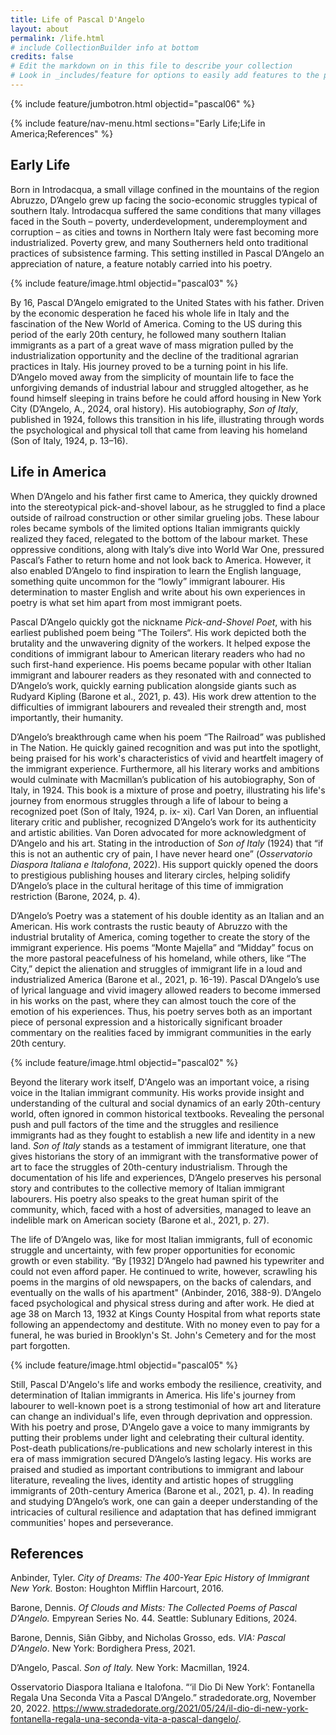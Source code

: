 ```yaml
---
title: Life of Pascal D'Angelo
layout: about
permalink: /life.html
# include CollectionBuilder info at bottom
credits: false
# Edit the markdown on in this file to describe your collection
# Look in _includes/feature for options to easily add features to the page
---
```


{% include feature/jumbotron.html objectid="pascal06" %}

{% include feature/nav-menu.html sections="Early Life;Life in America;References" %}

## Early Life

Born in Introdacqua, a small village confined in the mountains of the region Abruzzo, D’Angelo grew up facing the socio-economic struggles typical of southern Italy. Introdacqua suffered the same conditions that many villages faced in the South – poverty, underdevelopment, underemployment and corruption – as cities and towns in Northern Italy were fast becoming more industrialized. Poverty grew, and many Southerners held onto traditional practices of subsistence farming. This setting instilled in Pascal D’Angelo an appreciation of nature, a feature notably carried into his poetry.

{% include feature/image.html objectid="pascal03" %}

By 16, Pascal D’Angelo emigrated to the United States with his father. Driven by the economic desperation he faced his whole life in Italy and the fascination of the New World of America. Coming to the US during this period of the early 20th century, he followed many southern Italian immigrants as a part of a great wave of mass migration pulled by the industrialization opportunity and the decline of the traditional agrarian practices in Italy. His journey proved to be a turning point in his life. D’Angelo moved away from the simplicity of mountain life to face the unforgiving demands of industrial labour and struggled altogether, as he found himself sleeping in trains before he could afford housing in New York City (D’Angelo, A., 2024, oral history). His autobiography, *Son of Italy*, published in 1924, follows this transition in his life, illustrating through words the psychological and physical toll that came from leaving his homeland (Son of Italy, 1924, p. 13–16).

## Life in America
When D’Angelo and his father first came to America, they quickly drowned into the stereotypical pick-and-shovel labour, as he struggled to find a place outside of railroad construction or other similar grueling jobs. These labour roles became symbols of the limited options Italian immigrants quickly realized they faced, relegated to the bottom of the labour market. These oppressive conditions, along with Italy’s dive into World War One, pressured Pascal’s Father to return home and not look back to America. However, it also enabled D’Angelo to find inspiration to learn the English language, something quite uncommon for the “lowly” immigrant labourer. His determination to master English and write about his own experiences in poetry is what set him apart from most immigrant poets.

Pascal D’Angelo quickly got the nickname *Pick-and-Shovel Poet*, with his earliest published poem being “The Toilers“. His work depicted both the brutality and the unwavering dignity of the workers. It helped expose the conditions of immigrant labour to American literary readers who had no such first-hand experience. His poems became popular with other Italian immigrant and labourer readers as they resonated with and connected to D’Angelo’s work, quickly earning publication alongside giants such as Rudyard Kipling (Barone et al., 2021, p. 43). His work drew attention to the difficulties of immigrant labourers and revealed their strength and, most importantly, their humanity.

D’Angelo’s breakthrough came when his poem “The Railroad” was published in The Nation. He quickly gained recognition and was put into the spotlight, being praised for his work's characteristics of vivid and heartfelt imagery of the immigrant experience. Furthermore, all his literary works and ambitions would culminate with Macmillan’s publication of his autobiography, Son of Italy, in 1924. This book is a mixture of prose and poetry, illustrating his life's journey from enormous struggles through a life of labour to being a recognized poet (Son of Italy, 1924, p. ix- xi). Carl Van Doren, an influential literary critic and publisher, recognized D’Angelo’s work for its authenticity and artistic abilities. Van Doren advocated for more acknowledgment of D’Angelo and his art. Stating in the introduction of *Son of Italy* (1924) that “if this is not an authentic cry of pain, I have never heard one” (*Osservatorio Diaspora Italiana e Italofona*, 2022). His support quickly opened the doors to prestigious publishing houses and literary circles, helping solidify D’Angelo’s place in the cultural heritage of this time of immigration restriction (Barone, 2024, p. 4).

D’Angelo’s Poetry was a statement of his double identity as an Italian and an American. His work contrasts the rustic beauty of Abruzzo with the industrial brutality of America, coming together to create the story of the immigrant experience. His poems “Monte Majella” and “Midday” focus on the more pastoral peacefulness of his homeland, while others, like “The City,” depict the alienation and struggles of immigrant life in a loud and industrialized America (Barone et al., 2021, p. 16-19). Pascal D’Angelo’s use of lyrical language and vivid imagery allowed readers to become immersed in his works on the past, where they can almost touch the core of the emotion of his experiences. Thus, his poetry serves both as an important piece of personal expression and a historically significant broader commentary on the realities faced by immigrant communities in the early 20th century.

{% include feature/image.html objectid="pascal02" %}

Beyond the literary work itself, D'Angelo was an important voice, a rising voice in the Italian immigrant community. His works provide insight and understanding of the cultural and social dynamics of an early 20th-century world, often ignored in common historical textbooks. Revealing the personal push and pull factors of the time and the struggles and resilience immigrants had as they fought to establish a new life and identity in a new land. *Son of Italy* stands as a testament of immigrant literature, one that gives historians the story of an immigrant with the transformative power of art to face the struggles of 20th-century industrialism. Through the documentation of his life and experiences, D’Angelo preserves his personal story and contributes to the collective memory of Italian immigrant labourers. His poetry also speaks to the great human spirit of the community, which, faced with a host of adversities, managed to leave an indelible mark on American society (Barone et al., 2021, p. 27).

The life of D’Angelo was, like for most Italian immigrants, full of economic struggle and uncertainty, with few proper opportunities for economic growth or even stability. “By [1932] D’Angelo had pawned his typewriter and could not even afford paper. He continued to write, however, scrawling his poems in the margins of old newspapers, on the backs of calendars, and eventually on the walls of his apartment" (Anbinder, 2016, 388-9). D’Angelo faced psychological and physical stress during and after work. He died at age 38 on March 13, 1932 at Kings County Hospital from what reports state following an appendectomy and destitute. With no money even to pay for a funeral, he was buried in Brooklyn's St. John's Cemetery and for the most part forgotten. 

{% include feature/image.html objectid="pascal05" %}

Still, Pascal D'Angelo's life and works embody the resilience, creativity, and determination of Italian immigrants in America. His life's journey from labourer to well-known poet is a strong testimonial of how art and literature can change an individual's life, even through deprivation and oppression. With his poetry and prose, D'Angelo gave a voice to many immigrants by putting their problems under light and celebrating their cultural identity. Post-death publications/re-publications and new scholarly interest in this era of mass immigration secured D’Angelo’s lasting legacy. His works are praised and studied as important contributions to immigrant and labour literature, revealing the lives, identity and artistic hopes of struggling immigrants of 20th-century America (Barone et al., 2021, p. 4). In reading and studying D’Angelo’s work, one can gain a deeper understanding of the intricacies of cultural resilience and adaptation that has defined immigrant communities' hopes and perseverance.


## References

Anbinder, Tyler. *City of Dreams: The 400-Year Epic History of Immigrant New York.* Boston: Houghton Mifflin Harcourt, 2016.

Barone, Dennis. *Of Clouds and Mists: The Collected Poems of Pascal D’Angelo.* Empyrean Series No. 44. Seattle: Sublunary Editions, 2024.

Barone, Dennis, Siân Gibby, and Nicholas Grosso, eds. *VIA: Pascal D’Angelo*. New York: Bordighera Press, 2021.

D’Angelo, Pascal. *Son of Italy.* New York: Macmillan, 1924.

Osservatorio Diaspora Italiana e Italofona. “‘il Dio Di New York’: Fontanella Regala Una Seconda Vita a Pascal D’Angelo.” stradedorate.org, November 20, 2022. https://www.stradedorate.org/2021/05/24/il-dio-di-new-york-fontanella-regala-una-seconda-vita-a-pascal-dangelo/. 
